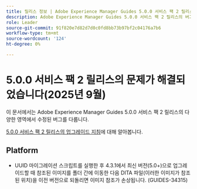 ```yaml
---
title: 릴리스 정보 | Adobe Experience Manager Guides 5.0.0 서비스 팩 2 릴리스의 문제가 해결되었습니다
description: Adobe Experience Manager Guides 5.0.0 서비스 팩 2 릴리스의 버그 수정에 대해 알아봅니다
role: Leader
source-git-commit: 91f820e7d82d7d0c0fd8bb73b97bf2c04176a7b6
workflow-type: tm+mt
source-wordcount: '124'
ht-degree: 0%

---
```


# 5.0.0 서비스 팩 2 릴리스의 문제가 해결되었습니다(2025년 9월)


이 문서에서는 Adobe Experience Manager Guides 5.0.0 서비스 팩 2 릴리스의 다양한 영역에서 수정된 버그를 다룹니다.

[5.0.0 서비스 팩 2 릴리스의 업그레이드 지침](upgrade-instructions-5-0-0-sp2.md)에 대해 알아봅니다.

## Platform

- UUID 마이그레이션 스크립트를 실행한 후 4.3.1에서 최신 버전(5.0+)으로 업그레이드할 때 참조된 이미지를 폴더 간에 이동한 다음 DITA 파일(이러한 이미지가 참조된 위치)을 이전 버전으로 되돌리면 이미지 참조가 손상됩니다. (GUIDES-34315)
